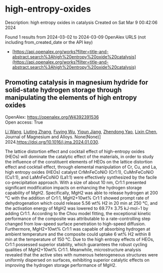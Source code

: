 # high-entropy-oxides
Description: high entropy oxides in catalysis
Created on Sat Mar  9 00:42:06 2024

Found 1 results from 2024-03-02 to 2024-03-09
OpenAlex URLS (not including from_created_date or the API key)
- [https://api.openalex.org/works?filter=title-and-abstract.search%3Ahigh%20entropy%20oxide%20catalysis](https://api.openalex.org/works?filter=title-and-abstract.search%3Ahigh%20entropy%20oxide%20catalysis)

## Promoting catalysis in magnesium hydride for solid-state hydrogen storage through manipulating the elements of high entropy oxides   

OpenAlex: https://openalex.org/W4392391536    
Open access: True
    
[Li Wang](https://openalex.org/A5004591407), [Liuting Zhang](https://openalex.org/A5067964625), [Fuying Wu](https://openalex.org/A5090373185), [Yiqun Jiang](https://openalex.org/A5089114394), [Zhendong Yao](https://openalex.org/A5048645037), [Lixin Chen](https://openalex.org/A5010466371), Journal of Magnesium and Alloys. None(None)] 2024.https://doi.org/10.1016/j.jma.2024.01.030.
    
The lattice distortion effect and cocktail effect of high-entropy oxides (HEOs) will dominate the catalytic effect of the materials, in order to study the influence of the constituent elements of HEOs on the lattice distortion effect and cocktail effect, through elemental manipulation of Cr, Cu, and La, high entropy oxides (HEOs) catalyst CrMnFeCoNiO (Cr1:1), CuMnFeCoNiO (Cu1:1), and LaMnFeCoNiO (La1:1) were effectively synthesized by the facile co-precipitation approach. With a size of about 10 nm, Cr1:1 presented significant modification impacts on enhancing the hydrogen storage capability of MgH2. Specifically, MgH2 was able to release hydrogen at 200 °C with the addition of Cr1:1, MgH2+10wt% Cr1:1 showed prompt rate of dehydrogenation which could release 5.56 wt% H2 in 20 min at 250 °C, and the activation energy of MgH2 was lowered to 69.77± 3.75 kJ⋅mol−1 by adding Cr1:1. According to the Chou model fitting, the exceptional kinetic performance of the composite was attributable to a rate-controlling step changed from low-speed surface penetration to high-speed diffusion. Furthermore, MgH2+10wt% Cr1:1 was capable of absorbing hydrogen at ambient temperature and the composite could uptake 6 wt% H2 within 8 min at the temperature of 150 °C. Due to the high entropy effects of HEOs, Cr1:1 possessed superior stability, which guarantees the robust cycling qualities of MgH2+10wt% Cr1:1. Meanwhile, microstructure analysis revealed that the active sites with numerous heterogeneous structures were uniformly dispersed on surfaces, exhibiting superior catalytic effects on improving the hydrogen storage performance of MgH2.    

    
